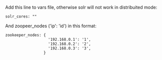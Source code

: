Add this line to vars file, otherwise solr will not work in distribuited mode:

    solr_cores: ""

And zoopeer_nodes ('ip': 'id') in this format:

    zookeeper_nodes: {
                       '192.168.0.1': '1',
                       '192.168.0.2': '2',
                       '192.168.0.3': '3',
                     }

